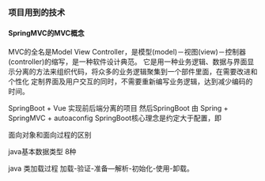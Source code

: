 ### 项目用到的技术
#### SpringMVC的MVC概念
MVC的全名是Model View Controller，是模型(model)－视图(view)－控制器(controller)的缩写，是一种软件设计典范。
它是用一种业务逻辑、数据与界面显示分离的方法来组织代码，将众多的业务逻辑聚集到一个部件里面，在需要改进和个性化
定制界面及用户交互的同时，不需要重新编写业务逻辑，达到减少编码的时间。





SpringBoot + Vue 实现前后端分离的项目
然后SpringBoot 由 Spring + SpringMVC + autoaconfig SpringBoot核心理念是约定大于配置，即



面向对象和面向过程的区别 

java基本数据类型 8种

java 类加载过程 加载-验证-准备—解析-初始化-使用-卸载。